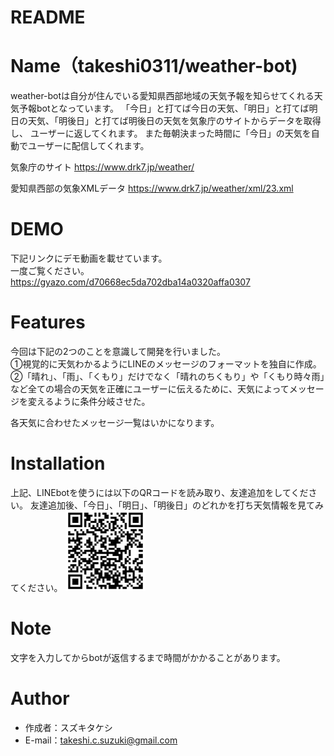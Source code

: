 # README

# Name（takeshi0311/weather-bot)
weather-botは自分が住んでいる愛知県西部地域の天気予報を知らせてくれる天気予報botとなっています。
「今日」と打てば今日の天気、「明日」と打てば明日の天気、「明後日」と打てば明後日の天気を気象庁のサイトからデータを取得し、
ユーザーに返してくれます。
また毎朝決まった時間に「今日」の天気を自動でユーザーに配信してくれます。
 
気象庁のサイト
https://www.drk7.jp/weather/

愛知県西部の気象XMLデータ
https://www.drk7.jp/weather/xml/23.xml

# DEMO
下記リンクにデモ動画を載せています。<br>
一度ご覧ください。<br>
 https://gyazo.com/d70668ec5da702dba14a0320affa0307
 
# Features
 今回は下記の2つのことを意識して開発を行いました。<br>
 ①視覚的に天気わかるようにLINEのメッセージのフォーマットを独自に作成。<br>
 ②「晴れ」、「雨」、「くもり」だけでなく「晴れのちくもり」や「くもり時々雨」など全ての場合の天気を正確にユーザーに伝えるために、天気によってメッセージを変えるように条件分岐させた。

各天気に合わせたメッセージ一覧はいかになります。
 
 
# Installation
 上記、LINEbotを使うには以下のQRコードを読み取り、友達追加をしてください。
 友達追加後、「今日」、「明日」、「明後日」のどれかを打ち天気情報を見てみてください。
 <img border="0" src="https://github.com/takeshi0311/weather-bot/blob/master/images/%E5%A4%A9%E6%B0%97%E4%BA%88%E5%A0%B1botQR.png" width="128" height="128" alt="QRコード">
 
# Note
 
文字を入力してからbotが返信するまで時間がかかることがあります。
 
# Author
 
* 作成者：スズキタケシ
* E-mail：takeshi.c.suzuki@gmail.com
 
